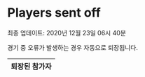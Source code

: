 # Players sent off
최종 업데이트: 2020년 12월 23일 06시 40분


경기 중 오류가 발생하는 경우 자동으로 퇴장됩니다.


| 퇴장된 참가자 |
|:---:|
